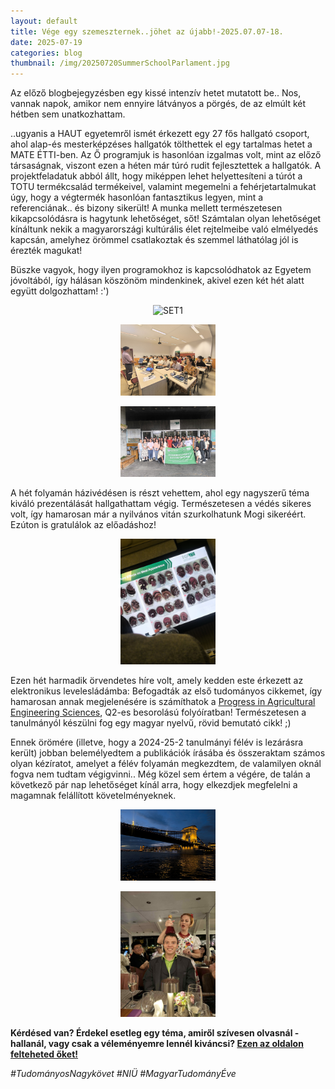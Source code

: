 ```yaml
---
layout: default
title: Vége egy szemeszternek..jöhet az újabb!-2025.07.07-18.
date: 2025-07-19 
categories: blog
thumbnail: /img/20250720SummerSchoolParlament.jpg
---
```


Az előző blogbejegyzésben egy kissé intenzív hetet mutatott be.. Nos, vannak napok, amikor nem ennyire látványos a pörgés, de az elmúlt két hétben sem unatkozhattam.

..ugyanis a HAUT egyetemről ismét érkezett egy 27 fős hallgató csoport, ahol alap-és mesterképzéses hallgatók tölthettek el egy tartalmas hetet a MATE ÉTTI-ben. Az Ő programjuk is hasonlóan izgalmas volt, mint az előző társaságnak, viszont ezen a héten már túró rudit fejlesztettek a hallgatók. A projektfeladatuk abból állt, hogy miképpen lehet helyettesíteni a túrót a TOTU termékcsalád termékeivel, valamint megemelni a fehérjetartalmukat úgy, hogy a végtermék hasonlóan fantasztikus legyen, mint a referenciának.. és bizony sikerült!
A munka mellett természetesen kikapcsolódásra is hagytunk lehetőséget, sőt! Számtalan olyan lehetőséget kínáltunk nekik a magyarországi kultúrális élet rejtelmeibe való elmélyedés kapcsán, amelyhez örömmel csatlakoztak és szemmel láthatólag jól is érezték magukat!

Büszke vagyok, hogy ilyen programokhoz is kapcsolódhatok az Egyetem jóvoltából, így hálásan köszönöm mindenkinek, akivel ezen két hét alatt együtt dolgozhattam! :')

<p align="center">
  <img src="/img/20250720SummerSchool21.jpg" alt="SET1" style="max-width:30%;">
</p>

<p align="center">
  <img src="/img/20250720SummerSchool22.jpg" alt="SET1" style="max-width:30%;">
</p>

<p align="center">
  <img src="/img/20250720SummerSchool23.jpg" alt="SET1" style="max-width:30%;">
</p>

A hét folyamán házivédésen is részt vehettem, ahol egy nagyszerű téma kiváló prezentálását hallgathattam végig. Természetesen a védés sikeres volt, így hamarosan már a nyilvános vitán szurkolhatunk Mogi sikeréért.
Ezúton is gratulálok az előadáshoz!

<p align="center">
  <img src="/img/20250720SummerSchool2Házivédés.jpg" alt="SET1" style="max-width:30%;">
</p>

Ezen hét harmadik örvendetes híre volt, amely kedden este érkezett az elektronikus levelesládámba: Befogadták az első tudományos cikkemet, így hamarosan annak megjelenésére is számíthatok a [Progress in Agricultural Engineering Sciences](https://www.scimagojr.com/journalsearch.php?q=9500154150&tip=sid&clean=0), Q2-es besorolású folyóíratban! Természetesen a tanulmányól készülni fog egy magyar nyelvű, rövid bemutató cikk! ;)

Ennek örömére (illetve, hogy a 2024-25-2 tanulmányi félév is lezárásra került) jobban belemélyedtem a publikációk írásába és összeraktam számos olyan kézíratot, amelyet a félév folyamán megkezdtem, de valamilyen oknál fogva nem tudtam végigvinni.. Még közel sem értem a végére, de talán a következő pár nap lehetőséget kínál arra, hogy elkezdjek megfelelni a magamnak felállított követelményeknek.

<p align="center">
  <img src="/img/20250720SummerSchoolLánchíd.jpg" alt="SET1" style="max-width:30%;">
</p>


<p align="center">
  <img src="/img/20250720SummerSchoolBor.jpg" alt="SET1" style="max-width:30%;">
</p>


**Kérdésed van? Érdekel esetleg egy téma, amiről szívesen olvasnál - hallanál, vagy csak a véleményemre lennél kiváncsi? [Ezen az oldalon felteheted őket!](https://www.facebook.com/profile.php?id=61575576670042)**

*#TudományosNagykövet #NIÜ #MagyarTudományÉve*


